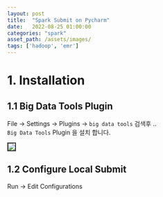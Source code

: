 ```yaml
---
layout: post
title:  "Spark Submit on Pycharm"
date:   2022-08-25 01:00:00
categories: "spark"
asset_path: /assets/images/
tags: ['hadoop', 'emr']
---
```



# 1. Installation

## 1.1 Big Data Tools Plugin

File -> Settings -> Plugins ->  `big data tools` 검색후 .. <br> 
`Big Data Tools` Plugin 을 설치 합니다. 

<img src="{{ page.asset_path }}spark-on-pycharm-01.png" class="img-responsive img-rounded img-fluid center" style="border: 2px solid #333333">

## 1.2 Configure Local Submit

Run -> Edit Configurations 

